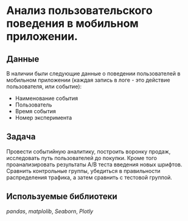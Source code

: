 # Анализ пользовательского поведения в мобильном приложении.

 
## Данные

В наличии были следующие данные о поведении пользователей в мобильном приложении (каждая запись в логе - это действие пользователя, или событие):
- Наименование события
- Пользователь
- Время события
- Номер эксперимента

## Задача

Провести событийную аналитику, построить воронку продаж, исследовать путь пользователей до покупки. Кроме того проанализировать результаты А/В теста введения новых шрифтов. Сравнить контрольные группы, убедиться в правильности распределения трафика, а затем сравнить с тестовой группой.

## Используемые библиотеки
*pandas*, *matplolib*, *Seaborn*, *Plotly*

